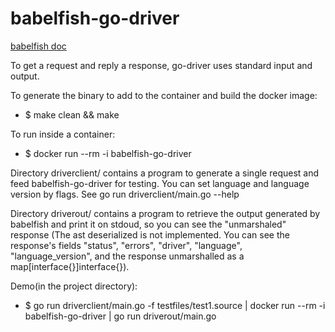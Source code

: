 # babelfish-go-driver

[babelfish doc](https://github.com/src-d/babelfish)

To get a request and reply a response, go-driver uses standard input and output.

To generate the binary to add to the container and build the docker image:

* $ make clean && make

To run inside a container:

* $ docker run --rm -i babelfish-go-driver

Directory driverclient/ contains a program to generate a single request and feed babelfish-go-driver for testing. You can set language 
and language version by flags. See go run driverclient/main.go --help

Directory driverout/ contains a program to retrieve the output generated by babelfish and print it on stdoud,  so you can see the "unmarshaled" 
response (The ast deserialized is not implemented. You can see the response's fields "status", "errors", "driver", "language", "language_version", 
and the response unmarshalled as a map[interface{}]interface{}).

Demo(in the project directory):

* $ go run driverclient/main.go -f testfiles/test1.source | docker run --rm -i babelfish-go-driver | go run driverout/main.go